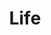 ---
title: Life
description: Daily Life recording
image: life.jpg

# Badge style
style:
    background: "#2a9d8f"
    color: "#fff"
---